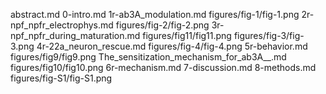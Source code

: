 abstract.md
0-intro.md
1r-ab3A_modulation.md
figures/fig-1/fig-1.png
2r-npf_npfr_electrophys.md
figures/fig-2/fig-2.png
3r-npf_npfr_during_maturation.md
figures/fig11/fig11.png
figures/fig-3/fig-3.png
4r-22a_neuron_rescue.md
figures/fig-4/fig-4.png
5r-behavior.md
figures/fig9/fig9.png
The_sensitization_mechanism_for_ab3A__.md
figures/fig10/fig10.png
6r-mechanism.md
7-discussion.md
8-methods.md
figures/fig-S1/fig-S1.png
